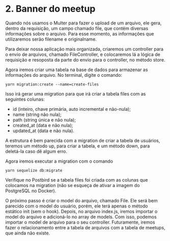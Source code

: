 # 2. Banner do meetup

Quando nós usamos o Multer para fazer o upload de um arquivo, ele gera, dentro
da requisição, um campo chamado file, que contém diversas informações sobre o
arquivo. Para esse momento, as informações que utilizaremos serão filename e
originalname.

Para deixar nossa aplicação mais organizada, criaremos um controller para o envio
de arquivos, chamado FileController, e colocaremos lá a lógica de requisição e
resoposta da parte do envio para o controller, no método store.

Agora iremos criar uma tabela na base de dados para armazenar as informações do
arquivo. No terminal, digite o comando:

```
yarn migration:create --name=create-files
```

Isso irá gerar uma migration para que irá criar a tabela files com as seguintes
colunas:

- id (inteiro, chave primária, auto incremental e não-nula);
- name (string não nula);
- path (string única e não nula);
- created_at (data e não nula);
- updated_at (data e não nula).

A estrutura é bem parecida com a migration de criar a tabela de usuários, teremos
um método up, para criar a tabela, e um método down, para deletá-la caso dê algum
erro.

Agora iremos executar a migration com o comando

```
yarn sequelize db:migrate
```

Verifique no Postbird se a tabela files foi criada com as colunas que colocamos
na migration (não se esqueça de ativar a imagem do PostgreSQL no Docker).

O próximo passo é criar o model do arquivo, chamado File. Ele será bem parecido
com o model do usuário, porém, ele terá apenas o método estático init (sem o
hook). Depois, no arquivo index.js, iremos importar o model do arquivo e adicioná-lo
no array de models. Com isso, podemos importar o model de arquivo para o seu
controller. Futuramente, iremos fazer o relacionamento entre a tabela de arquivos
com a tabela de meetups, que ainda não existe.
